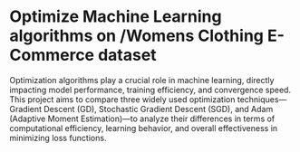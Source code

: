 # Optimize Machine Learning algorithms on /Womens Clothing E-Commerce dataset

Optimization algorithms play a crucial role in machine learning, directly impacting model performance, training efficiency, and convergence speed. This project aims to compare three widely used optimization techniques—Gradient Descent (GD), Stochastic Gradient Descent (SGD), and Adam (Adaptive Moment Estimation)—to analyze their differences in terms of computational efficiency, learning behavior, and overall effectiveness in minimizing loss functions.

